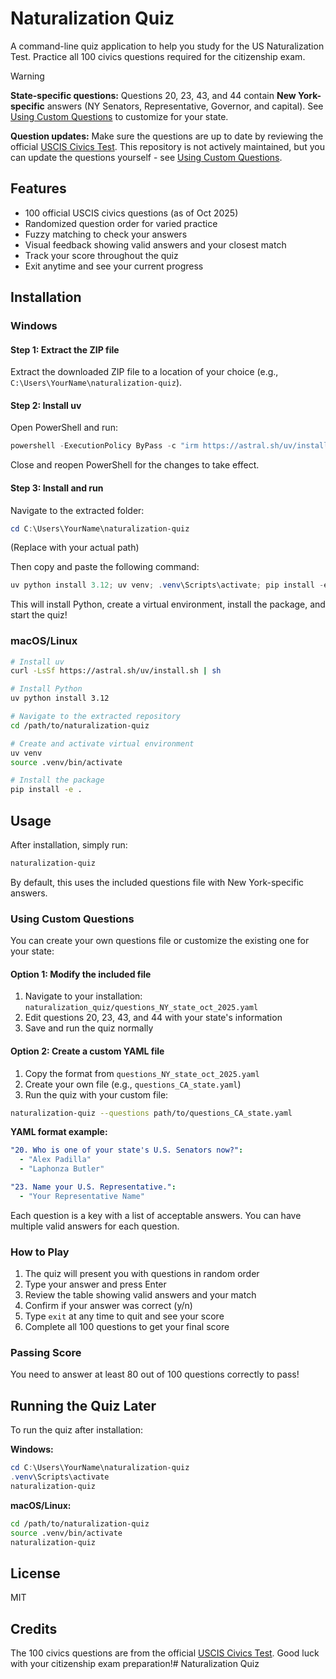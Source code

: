 # Naturalization Quiz

A command-line quiz application to help you study for the US Naturalization Test. Practice all 100 civics questions required for the citizenship exam.

> [!WARNING]
> **State-specific questions:** Questions 20, 23, 43, and 44 contain **New York-specific** answers (NY Senators, Representative, Governor, and capital). See [Using Custom Questions](#using-custom-questions) to customize for your state.
> 
> **Question updates:** Make sure the questions are up to date by reviewing the official [USCIS Civics Test](https://www.uscis.gov/citizenship/find-study-materials-and-resources/study-for-the-test). This repository is not actively maintained, but you can update the questions yourself - see [Using Custom Questions](#using-custom-questions).

## Features

- 100 official USCIS civics questions (as of Oct 2025)
- Randomized question order for varied practice
- Fuzzy matching to check your answers
- Visual feedback showing valid answers and your closest match
- Track your score throughout the quiz
- Exit anytime and see your current progress

## Installation

### Windows

#### Step 1: Extract the ZIP file
Extract the downloaded ZIP file to a location of your choice (e.g., `C:\Users\YourName\naturalization-quiz`).

#### Step 2: Install uv
Open PowerShell and run:
```powershell
powershell -ExecutionPolicy ByPass -c "irm https://astral.sh/uv/install.ps1 | iex"
```

Close and reopen PowerShell for the changes to take effect.

#### Step 3: Install and run
Navigate to the extracted folder:
```powershell
cd C:\Users\YourName\naturalization-quiz
```
(Replace with your actual path)

Then copy and paste the following command:
```powershell
uv python install 3.12; uv venv; .venv\Scripts\activate; pip install -e .; naturalization-quiz
```

This will install Python, create a virtual environment, install the package, and start the quiz!

### macOS/Linux

```bash
# Install uv
curl -LsSf https://astral.sh/uv/install.sh | sh

# Install Python
uv python install 3.12

# Navigate to the extracted repository
cd /path/to/naturalization-quiz

# Create and activate virtual environment
uv venv
source .venv/bin/activate

# Install the package
pip install -e .
```

## Usage

After installation, simply run:
```bash
naturalization-quiz
```

By default, this uses the included questions file with New York-specific answers.

### Using Custom Questions

You can create your own questions file or customize the existing one for your state:

#### Option 1: Modify the included file
1. Navigate to your installation: `naturalization_quiz/questions_NY_state_oct_2025.yaml`
2. Edit questions 20, 23, 43, and 44 with your state's information
3. Save and run the quiz normally

#### Option 2: Create a custom YAML file
1. Copy the format from `questions_NY_state_oct_2025.yaml`
2. Create your own file (e.g., `questions_CA_state.yaml`)
3. Run the quiz with your custom file:
```bash
naturalization-quiz --questions path/to/questions_CA_state.yaml
```

**YAML format example:**
```yaml
"20. Who is one of your state's U.S. Senators now?":
  - "Alex Padilla"
  - "Laphonza Butler"

"23. Name your U.S. Representative.":
  - "Your Representative Name"
```

Each question is a key with a list of acceptable answers. You can have multiple valid answers for each question.

### How to Play

1. The quiz will present you with questions in random order
2. Type your answer and press Enter
3. Review the table showing valid answers and your match
4. Confirm if your answer was correct (y/n)
5. Type `exit` at any time to quit and see your score
6. Complete all 100 questions to get your final score

### Passing Score

You need to answer at least 80 out of 100 questions correctly to pass!

## Running the Quiz Later

To run the quiz after installation:

**Windows:**
```powershell
cd C:\Users\YourName\naturalization-quiz
.venv\Scripts\activate
naturalization-quiz
```

**macOS/Linux:**
```bash
cd /path/to/naturalization-quiz
source .venv/bin/activate
naturalization-quiz
```

## License

MIT

## Credits

The 100 civics questions are from the official [USCIS Civics Test](https://www.uscis.gov/citizenship/find-study-materials-and-resources/study-for-the-test). Good luck with your citizenship exam preparation!# Naturalization Quiz


